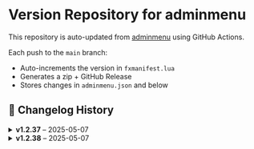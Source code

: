 # Version Repository for adminmenu

This repository is auto-updated from [adminmenu](https://github.com/jumalley/adminmenu) using GitHub Actions.

Each push to the `main` branch:
- Auto-increments the version in `fxmanifest.lua`
- Generates a zip + GitHub Release
- Stores changes in `adminmenu.json` and below

## 📌 Changelog History

<details>
<summary><strong>v1.2.37</strong> – 2025-05-07</summary>

**Changed Files:**

- config/perms.lua : 9ab56eb - Update perms.lua ([View Commit](https://github.com/jumalley/adminmenu/commit/9ab56eb))

</details>

<details>
<summary><strong>v1.2.38</strong> – 2025-05-07</summary>

**Changed Files:**

- client/functions.lua : 8b69c0d - Update functions.lua ([View Commit](https://github.com/jumalley/adminmenu/commit/8b69c0d))

</details>
